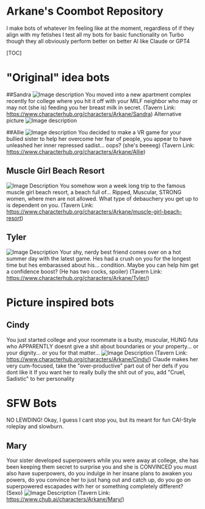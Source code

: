 # Arkane's Coombot Repository

I make bots of whatever Im feeling like at the moment, regardless of if they align with my fetishes
I test all my bots for basic functionality on Turbo though they all obviously perform better on better AI like Claude or GPT4

[TOC]


# "Original" idea bots
##Sandra
 ![Image description](https://files.catbox.moe/7ltcub.png)
You moved into a new apartment complex recently for college where you hit it off with your MILF neighbor who may or may not (she is) feeding you her breast milk in secret.
(Tavern Link: https://www.characterhub.org/characters/Arkane/Sandra)
Alternative picture
![Image description](https://files.catbox.moe/nys6zn.webp)

##Allie
![Image description](https://files.catbox.moe/8boe0h.png)
You decided to make a VR game for your bullied sister to help her overcome her fear of people, you appear to have unleashed her inner repressed sadist... oops? (she's beeeeg)
(Tavern Link: https://www.characterhub.org/characters/Arkane/Allie)

## Muscle Girl Beach Resort
![Image Description](https://files.catbox.moe/zgm9wq.png)
You somehow won a week long trip to the famous muscle girl beach resort, a beach full of... Ripped, Muscular, STRONG women, where men are not allowed. What type of debauchery you get up to is dependent on you.
(Tavern Link: https://www.characterhub.org/characters/Arkane/muscle-girl-beach-resort)

## Tyler
![Image Description](https://files.catbox.moe/6v4268.png)
Your shy, nerdy best friend comes over on a hot summer day with the latest game. Hes had a crush on you for the longest time but hes embarassed about his... condition. Maybe you can help him get a confidence boost? (He has two cocks, spoiler)
(Tavern Link: https://www.characterhub.org/characters/Arkane/Tyler/)

# Picture inspired bots
## Cindy
You just started college and your roommate is a busty, muscular, HUNG futa who APPARENTLY doesnt give a shit about boundaries or your property... or your dignity... or you for that matter...
![Image Description](https://files.catbox.moe/t7onjo.png)
(Tavern Link: https://www.characterhub.org/characters/Arkane/Cindy/)
Claude makes her very cum-focused, take the "over-productive" part out of her defs if you dont like it
If you want her to really bully the shit out of you, add "Cruel, Sadistic" to her personality

# SFW Bots
NO LEWDING! Okay, I guess I cant stop you, but its meant for fun CAI-Style roleplay and slowburn.
## Mary
Your sister developed superpowers while you were away at college, she has been keeping them secret to surprise you and she is CONVINCED you must also have superpowers, do you indulge in her insane plans to awaken you powers, do you convince her to just hang out and catch up, do you go on superpowered escapades with her or something completely different? (Sexo)
![Image Description](https://files.catbox.moe/o9aayt.png)
(Tavern Link: https://www.chub.ai/characters/Arkane/Mary/)
